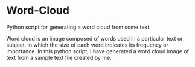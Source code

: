 # Word-Cloud
Python script for generating a word cloud from some text.

Word cloud is an image composed of words used in a particular text or subject, in which the size of each word indicates its frequency or importance.
In this python script, I have generated a word cloud image of text from a sample text file created by me.
